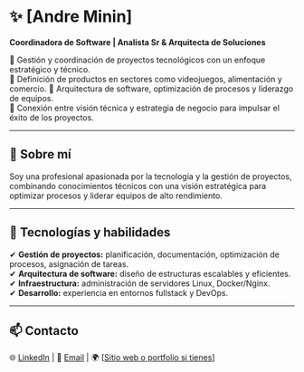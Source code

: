# ✨ [Andre Minin]

**Coordinadora de Software | Analista Sr & Arquitecta de Soluciones**  

🔹 Gestión y coordinación de proyectos tecnológicos con un enfoque estratégico y técnico.  
🔹 Definición de productos en sectores como videojuegos, alimentación y comercio. 
🔹 Arquitectura de software, optimización de procesos y liderazgo de equipos.  
🔹 Conexión entre visión técnica y estrategia de negocio para impulsar el éxito de los proyectos.  

---

## 🚀 Sobre mí  

Soy una profesional apasionada por la tecnología y la gestión de proyectos, combinando conocimientos técnicos con una visión estratégica para optimizar procesos y liderar equipos de alto rendimiento.  

---

## 📌 Tecnologías y habilidades  

✔ **Gestión de proyectos:** planificación, documentación, optimización de procesos, asignación de tareas.  
✔ **Arquitectura de software:** diseño de estructuras escalables y eficientes.  
✔ **Infraestructura:** administración de servidores Linux, Docker/Nginx.  
✔ **Desarrollo:** experiencia en entornos fullstack y DevOps.

---

## 📫 Contacto  

🌐 [LinkedIn](https://www.linkedin.com/in/andre-min%C3%ADn/) | 📧 [Email](andminin11@gmail.com) | 🌍 [[Sitio web o portfolio si tienes](https://webcom-website.github.io/AndMinin.github.io/)]  
